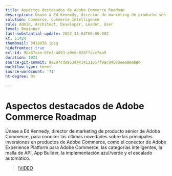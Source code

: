 ```yaml
---
title: Aspectos destacados de Adobe Commerce Roadmap
description: Únase a Ed Kennedy, director de marketing de producto sénior de Adobe Commerce, para conocer las últimas novedades sobre las principales inversiones en productos de Adobe Commerce
solution: Commerce, Commerce Intelligence
role: Admin, Architect, Developer, Leader, User
level: Beginner
last-substantial-update: 2022-11-04T00:00:00Z
kt: 11424
thumbnail: 3410838.jpeg
hidefromtoc: true
exl-id: 9ba87cee-6fe3-4d93-a9e6-92dffcce7ea9
duration: 1021
source-git-commit: 9a297cda953d4414131657f9ac84580aea0eabeb
workflow-type: tm+mt
source-wordcount: '71'
ht-degree: 0%

---
```


# Aspectos destacados de Adobe Commerce Roadmap

Únase a Ed Kennedy, director de marketing de producto sénior de Adobe Commerce, para conocer las últimas novedades sobre las principales inversiones en productos de Adobe Commerce, como el conector de Adobe Experience Platform para Adobe Commerce, las categorías inteligentes, la malla de API, App Builder, la implementación azul/verde y el escalado automático.

>[!VIDEO](https://video.tv.adobe.com/v/3410838/?quality=12&learn=on)
